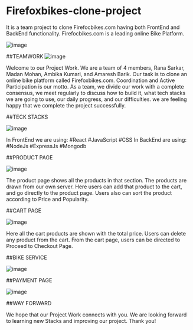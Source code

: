 # Firefoxbikes-clone-project

It is a team project to clone Firefocbikes.com having both FrontEnd and BackEnd functionality. Firefocbikes.com is a leading online Bike Platform.

![image](https://miro.medium.com/max/1400/1*CcP-8v7snAWZztRrfqWugA.png)

##TEAMWORK
![image](https://miro.medium.com/max/1362/1*rMTIKwr0a2sYS6Cpw7QW7w.png)

Welcome to our Project Work. We are a team of 4 members, Rana Sarkar, Madan Mohan, Ambika Kumari, and Amaresh Barik. Our task is to clone an online bike platform called Firefoxbikes.com. Coordination and Active Participation is our motto.
As a team, we divide our work with a complete consensus, we meet regularly to discuss how to build it, what tech stacks we are going to use, our daily progress, and our difficulties. we are feeling happy that we complete the project successfully.

##TECK STACKS

![image](https://miro.medium.com/max/1400/1*JrPQnbegvgFhNni0vWLWwg.png)

In FrontEnd we are using: #React #JavaScript #CSS
In BackEnd are using: #NodeJs #ExpressJs #Mongodb

##PRODUCT PAGE

![image](https://miro.medium.com/max/1400/1*MtsJXjBmxIZduQXbOBHCiA.png)

The product page shows all the products in that section. The products are drawn from our own server. Here users can add that product to the cart, and go directly to the product page. Users also can sort the product according to Price and Popularity.

##CART PAGE

![image](https://miro.medium.com/max/1400/1*EPxIIIA63z44HRMOSbJfAg.png)

Here all the cart products are shown with the total price. Users can delete any product from the cart. From the cart page, users can be directed to Proceed to Checkout Page.

##BIKE SERVICE

![image](https://miro.medium.com/max/1400/1*7bzmc41JHZ-kdwD-eKy7HQ.png)

##PAYMENT PAGE

![image](https://miro.medium.com/max/1400/1*JUdBfoUR2hIGCE0yftVkVw.png)

##WAY FORWARD

We hope that our Project Work connects with you. We are looking forward to learning new Stacks and improving our project. Thank you!
